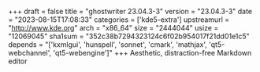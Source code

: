+++
draft = false
title = "ghostwriter 23.04.3-3"
version = "23.04.3-3"
date = "2023-08-15T17:08:33"
categories = ['kde5-extra']
upstreamurl = "http://www.kde.org"
arch = "x86_64"
size = "2444044"
usize = "12069045"
sha1sum = "352c38b7294323124c6f02b954017f21dd01e1c5"
depends = "['kxmlgui', 'hunspell', 'sonnet', 'cmark', 'mathjax', 'qt5-webchannel', 'qt5-webengine']"
+++
Aesthetic, distraction-free Markdown editor